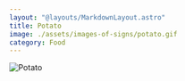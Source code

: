 ```yaml
---
layout: "@layouts/MarkdownLayout.astro"
title: Potato
image: ./assets/images-of-signs/potato.gif
category: Food
---
```


![Potato](@signs/potato.gif)
